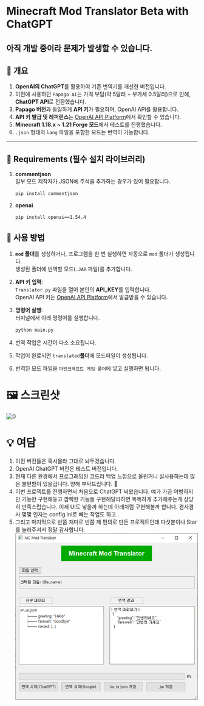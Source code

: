# Minecraft Mod Translator Beta with ChatGPT
## 아직 개발 중이라 문제가 발생할 수 있습니다.

## 📌 개요
1. **OpenAI의 ChatGPT**를 활용하여 기존 번역기를 개선한 버전입니다.  
2. 이전에 사용하던 `Papago AI`는 가격 부담(약 5달러 + 부가세 0.5달러)으로 인해, **ChatGPT API**로 전환했습니다.
3. **Papago 버전**과 동일하게 **API 키**가 필요하며, OpenAI API를 활용합니다.
4. **API 키 발급 및 레퍼런스**는 [OpenAI API Platform](https://platform.openai.com/)에서 확인할 수 있습니다.
5. **Minecraft 1.18.x ~ 1.21 Forge 모드**에서 테스트를 진행했습니다.
6. `.json` 형태의 `lang` 파일을 포함한 모드는 번역이 가능합니다.

---

## 💾 Requirements (필수 설치 라이브러리)
1. **commentjson**  
   일부 모드 제작자가 JSON에 주석을 추가하는 경우가 있어 필요합니다.  
    ```bash
    pip install commentjson
    ```
2. **openai**
    ```bash
    pip install openai==1.54.4
    ```
## 🚀 사용 방법
1. **`mod` 폴더**를 생성하거나, 프로그램을 한 번 실행하면 자동으로 `mod` 폴더가 생성됩니다.  
   생성된 폴더에 번역할 모드(`.JAR` 파일)를 추가합니다.

2. **API 키 입력**:  
   `Translator.py` 파일을 열어 본인의 **API_KEY**를 입력합니다.  
   OpenAI API 키는 [OpenAI API Platform](https://platform.openai.com/)에서 발급받을 수 있습니다.

3. **명령어 실행**:  
   터미널에서 아래 명령어를 실행합니다.  
   ```bash
   python main.py
   ```

4. 번역 작업은 시간이 다소 소요됩니다.
5. 작업이 완료되면 `translated`**폴더**에 모드파일이 생성됩니다.
6. 번역된 모드 파일을 `마인크래프트 게임 폴더`에 넣고 실행하면 됩니다.
# 🖼️ 스크린샷
![0](./mdimg/01.png)
# 💡 여담
1. 이전 버전들은 혹시몰라 그대로 놔두겠습니다.
2. OpenAI ChatGPT 버전은 테스트 버전입니다.
3. 현재 다른 환경에서 프로그래밍된 코드라 백업 느낌으로 올린거니 실사용하는데 많은 불편함이 있을겁니다. 양해 부탁드립니다. 🙏
4. 이번 프로젝트를 진행하면서 처음으로 ChatGPT 써봤습니다. 얘가 가끔 어벙하지만 기능만 구현해놓고 깜빡한 기능들 구현해달라하면 똑똑하게 추가해주는게 상당히 만족스럽습니다. 이제 UI도 넣을까 하는데 아래처럼 구현해볼까 합니다. 겸사겸사 몇몇 인자는 config.ini로 빼는 작업도 하고..
5. 그리고 마지막으로 반쯤 재미로 반쯤 제 편의로 만든 프로젝트인데 다섯분이나 Star를 눌러주셔서 정말 감사합니다.  
![1](./mdimg/ui.png)